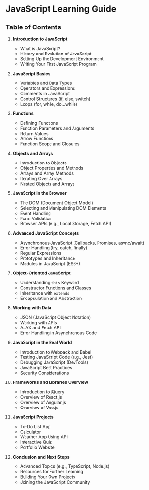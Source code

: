 # JavaScript Learning Guide

## Table of Contents

1. **Introduction to JavaScript**

   - What is JavaScript?
   - History and Evolution of JavaScript
   - Setting Up the Development Environment
   - Writing Your First JavaScript Program

2. **JavaScript Basics**

   - Variables and Data Types
   - Operators and Expressions
   - Comments in JavaScript
   - Control Structures (if, else, switch)
   - Loops (for, while, do...while)

3. **Functions**

   - Defining Functions
   - Function Parameters and Arguments
   - Return Values
   - Arrow Functions
   - Function Scope and Closures

4. **Objects and Arrays**

   - Introduction to Objects
   - Object Properties and Methods
   - Arrays and Array Methods
   - Iterating Over Arrays
   - Nested Objects and Arrays

5. **JavaScript in the Browser**

   - The DOM (Document Object Model)
   - Selecting and Manipulating DOM Elements
   - Event Handling
   - Form Validation
   - Browser APIs (e.g., Local Storage, Fetch API)

6. **Advanced JavaScript Concepts**

   - Asynchronous JavaScript (Callbacks, Promises, async/await)
   - Error Handling (try, catch, finally)
   - Regular Expressions
   - Prototypes and Inheritance
   - Modules in JavaScript (ES6+)

7. **Object-Oriented JavaScript**

   - Understanding `this` Keyword
   - Constructor Functions and Classes
   - Inheritance with `extends`
   - Encapsulation and Abstraction

8. **Working with Data**

   - JSON (JavaScript Object Notation)
   - Working with APIs
   - AJAX and Fetch API
   - Error Handling in Asynchronous Code

9. **JavaScript in the Real World**

   - Introduction to Webpack and Babel
   - Testing JavaScript Code (e.g., Jest)
   - Debugging JavaScript (DevTools)
   - JavaScript Best Practices
   - Security Considerations

10. **Frameworks and Libraries Overview**

    - Introduction to jQuery
    - Overview of React.js
    - Overview of Angular.js
    - Overview of Vue.js

11. **JavaScript Projects**

    - To-Do List App
    - Calculator
    - Weather App Using API
    - Interactive Quiz
    - Portfolio Website

12. **Conclusion and Next Steps**
    - Advanced Topics (e.g., TypeScript, Node.js)
    - Resources for Further Learning
    - Building Your Own Projects
    - Joining the JavaScript Community
